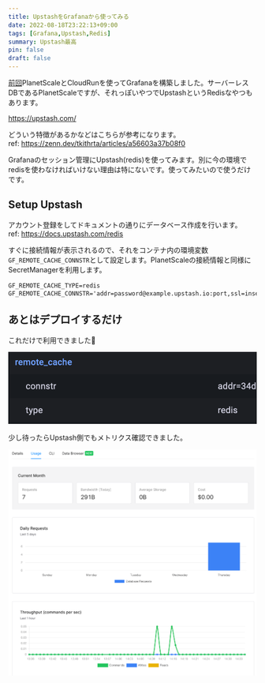 ```yaml
---
title: UpstashをGrafanaから使ってみる
date: 2022-08-18T23:22:13+09:00
tags: [Grafana,Upstash,Redis]
summary: Upstash最高
pin: false
draft: false
---
```


[前回](/post/grafana-cloudrun-planetscale/)PlanetScaleとCloudRunを使ってGrafanaを構築しました。サーバーレスDBであるPlanetScaleですが、それっぽいやつでUpstashというRedisなやつもあります。

https://upstash.com/

どういう特徴があるかなどはこちらが参考になります。  
ref: https://zenn.dev/tkithrta/articles/a56603a37b08f0

Grafanaのセッション管理にUpstash(redis)を使ってみます。別に今の環境でredisを使わなければいけない理由は特にないです。使ってみたいので使うだけです。

## Setup Upstash

アカウント登録をしてドキュメントの通りにデータベース作成を行います。  
ref: https://docs.upstash.com/redis

すぐに接続情報が表示されるので、それをコンテナ内の環境変数`GF_REMOTE_CACHE_CONNSTR`として設定します。PlanetScaleの接続情報と同様にSecretManagerを利用します。

```
GF_REMOTE_CACHE_TYPE=redis
GF_REMOTE_CACHE_CONNSTR='addr=password@example.upstash.io:port,ssl=insecure'
```

## あとはデプロイするだけ

これだけで利用できました:slightly_smiling_face: 

![](./remote_cache-min.png)

少し待ったらUpstash側でもメトリクス確認できました。

![](./metrics-min.png)